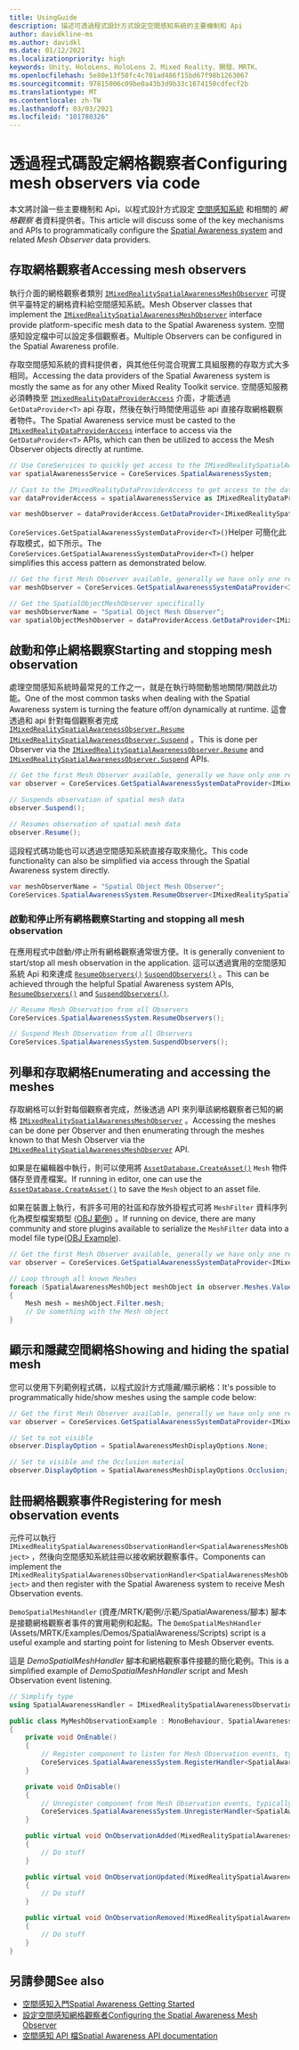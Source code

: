 ```yaml
---
title: UsingGuide
description: 描述可透過程式設計方式設定空間感知系統的主要機制和 Api
author: davidkline-ms
ms.author: davidkl
ms.date: 01/12/2021
ms.localizationpriority: high
keywords: Unity、HoloLens、HoloLens 2、Mixed Reality、開發、MRTK、
ms.openlocfilehash: 5e80e13f50fc4c701ad486f15bd67f98b1263067
ms.sourcegitcommit: 97815006c09be0a43b3d9b33c1674150cdfecf2b
ms.translationtype: MT
ms.contentlocale: zh-TW
ms.lasthandoff: 03/03/2021
ms.locfileid: "101780326"
---
```

# <a name="configuring-mesh-observers-via-code"></a><span data-ttu-id="60651-104">透過程式碼設定網格觀察者</span><span class="sxs-lookup"><span data-stu-id="60651-104">Configuring mesh observers via code</span></span>

<span data-ttu-id="60651-105">本文將討論一些主要機制和 Api，以程式設計方式設定 [空間感知系統](SpatialAwarenessGettingStarted.md) 和相關的 *網格觀察* 者資料提供者。</span><span class="sxs-lookup"><span data-stu-id="60651-105">This article will discuss some of the key mechanisms and APIs to programmatically configure the [Spatial Awareness system](SpatialAwarenessGettingStarted.md) and related *Mesh Observer* data providers.</span></span>

## <a name="accessing-mesh-observers"></a><span data-ttu-id="60651-106">存取網格觀察者</span><span class="sxs-lookup"><span data-stu-id="60651-106">Accessing mesh observers</span></span>

<span data-ttu-id="60651-107">執行介面的網格觀察者類別 [`IMixedRealitySpatialAwarenessMeshObserver`](xref:Microsoft.MixedReality.Toolkit.SpatialAwareness.IMixedRealitySpatialAwarenessMeshObserver) 可提供平臺特定的網格資料給空間感知系統。</span><span class="sxs-lookup"><span data-stu-id="60651-107">Mesh Observer classes that implement the [`IMixedRealitySpatialAwarenessMeshObserver`](xref:Microsoft.MixedReality.Toolkit.SpatialAwareness.IMixedRealitySpatialAwarenessMeshObserver) interface provide platform-specific mesh data to the Spatial Awareness system.</span></span> <span data-ttu-id="60651-108">空間感知設定檔中可以設定多個觀察者。</span><span class="sxs-lookup"><span data-stu-id="60651-108">Multiple Observers can be configured in the Spatial Awareness profile.</span></span>

<span data-ttu-id="60651-109">存取空間感知系統的資料提供者，與其他任何混合現實工具組服務的存取方式大多相同。</span><span class="sxs-lookup"><span data-stu-id="60651-109">Accessing the data providers of the Spatial Awareness system is mostly the same as for any other Mixed Reality Toolkit service.</span></span> <span data-ttu-id="60651-110">空間感知服務必須轉換至 [`IMixedRealityDataProviderAccess`](xref:Microsoft.MixedReality.Toolkit.IMixedRealityDataProviderAccess) 介面，才能透過 `GetDataProvider<T>` api 存取，然後在執行時間使用這些 api 直接存取網格觀察者物件。</span><span class="sxs-lookup"><span data-stu-id="60651-110">The Spatial Awareness service must be casted to the [`IMixedRealityDataProviderAccess`](xref:Microsoft.MixedReality.Toolkit.IMixedRealityDataProviderAccess) interface to access via the `GetDataProvider<T>` APIs, which can then be utilized to access the Mesh Observer objects directly at runtime.</span></span>

```c#
// Use CoreServices to quickly get access to the IMixedRealitySpatialAwarenessSystem
var spatialAwarenessService = CoreServices.SpatialAwarenessSystem;

// Cast to the IMixedRealityDataProviderAccess to get access to the data providers
var dataProviderAccess = spatialAwarenessService as IMixedRealityDataProviderAccess;

var meshObserver = dataProviderAccess.GetDataProvider<IMixedRealitySpatialAwarenessMeshObserver>();
```

<span data-ttu-id="60651-111">`CoreServices.GetSpatialAwarenessSystemDataProvider<T>()`Helper 可簡化此存取模式，如下所示。</span><span class="sxs-lookup"><span data-stu-id="60651-111">The `CoreServices.GetSpatialAwarenessSystemDataProvider<T>()` helper simplifies this access pattern as demonstrated below.</span></span>

```c#
// Get the first Mesh Observer available, generally we have only one registered
var meshObserver = CoreServices.GetSpatialAwarenessSystemDataProvider<IMixedRealitySpatialAwarenessMeshObserver>();

// Get the SpatialObjectMeshObserver specifically
var meshObserverName = "Spatial Object Mesh Observer";
var spatialObjectMeshObserver = dataProviderAccess.GetDataProvider<IMixedRealitySpatialAwarenessMeshObserver>(meshObserverName);
```

## <a name="starting-and-stopping-mesh-observation"></a><span data-ttu-id="60651-112">啟動和停止網格觀察</span><span class="sxs-lookup"><span data-stu-id="60651-112">Starting and stopping mesh observation</span></span>

<span data-ttu-id="60651-113">處理空間感知系統時最常見的工作之一，就是在執行時間動態地關閉/開啟此功能。</span><span class="sxs-lookup"><span data-stu-id="60651-113">One of the most common tasks when dealing with the Spatial Awareness system is turning the feature off/on dynamically at runtime.</span></span> <span data-ttu-id="60651-114">這會透過和 api 針對每個觀察者完成 [`IMixedRealitySpatialAwarenessObserver.Resume`](xref:Microsoft.MixedReality.Toolkit.SpatialAwareness.IMixedRealitySpatialAwarenessObserver.Resume) [`IMixedRealitySpatialAwarenessObserver.Suspend`](xref:Microsoft.MixedReality.Toolkit.SpatialAwareness.IMixedRealitySpatialAwarenessObserver.Suspend) 。</span><span class="sxs-lookup"><span data-stu-id="60651-114">This is done per Observer via the [`IMixedRealitySpatialAwarenessObserver.Resume`](xref:Microsoft.MixedReality.Toolkit.SpatialAwareness.IMixedRealitySpatialAwarenessObserver.Resume) and [`IMixedRealitySpatialAwarenessObserver.Suspend`](xref:Microsoft.MixedReality.Toolkit.SpatialAwareness.IMixedRealitySpatialAwarenessObserver.Suspend) APIs.</span></span>

```c#
// Get the first Mesh Observer available, generally we have only one registered
var observer = CoreServices.GetSpatialAwarenessSystemDataProvider<IMixedRealitySpatialAwarenessMeshObserver>();

// Suspends observation of spatial mesh data
observer.Suspend();

// Resumes observation of spatial mesh data
observer.Resume();
```

<span data-ttu-id="60651-115">這段程式碼功能也可以透過空間感知系統直接存取來簡化。</span><span class="sxs-lookup"><span data-stu-id="60651-115">This code functionality can also be simplified via access through the Spatial Awareness system directly.</span></span>

```c#
var meshObserverName = "Spatial Object Mesh Observer";
CoreServices.SpatialAwarenessSystem.ResumeObserver<IMixedRealitySpatialAwarenessMeshObserver>(meshObserverName);
```

### <a name="starting-and-stopping-all-mesh-observation"></a><span data-ttu-id="60651-116">啟動和停止所有網格觀察</span><span class="sxs-lookup"><span data-stu-id="60651-116">Starting and stopping all mesh observation</span></span>

<span data-ttu-id="60651-117">在應用程式中啟動/停止所有網格觀察通常很方便。</span><span class="sxs-lookup"><span data-stu-id="60651-117">It is generally convenient to start/stop all mesh observation in the application.</span></span> <span data-ttu-id="60651-118">這可以透過實用的空間感知系統 Api 和來達成 [`ResumeObservers()`](xref:Microsoft.MixedReality.Toolkit.SpatialAwareness.IMixedRealitySpatialAwarenessSystem.ResumeObservers) [`SuspendObservers()`](xref:Microsoft.MixedReality.Toolkit.SpatialAwareness.IMixedRealitySpatialAwarenessSystem.SuspendObservers) 。</span><span class="sxs-lookup"><span data-stu-id="60651-118">This can be achieved through the helpful Spatial Awareness system APIs, [`ResumeObservers()`](xref:Microsoft.MixedReality.Toolkit.SpatialAwareness.IMixedRealitySpatialAwarenessSystem.ResumeObservers) and [`SuspendObservers()`](xref:Microsoft.MixedReality.Toolkit.SpatialAwareness.IMixedRealitySpatialAwarenessSystem.SuspendObservers).</span></span>

```c#
// Resume Mesh Observation from all Observers
CoreServices.SpatialAwarenessSystem.ResumeObservers();

// Suspend Mesh Observation from all Observers
CoreServices.SpatialAwarenessSystem.SuspendObservers();
```

## <a name="enumerating-and-accessing-the-meshes"></a><span data-ttu-id="60651-119">列舉和存取網格</span><span class="sxs-lookup"><span data-stu-id="60651-119">Enumerating and accessing the meshes</span></span>

<span data-ttu-id="60651-120">存取網格可以針對每個觀察者完成，然後透過 API 來列舉該網格觀察者已知的網格 [`IMixedRealitySpatialAwarenessMeshObserver`](xref:Microsoft.MixedReality.Toolkit.SpatialAwareness.IMixedRealitySpatialAwarenessMeshObserver) 。</span><span class="sxs-lookup"><span data-stu-id="60651-120">Accessing the meshes can be done per Observer and then enumerating through the meshes known to that Mesh Observer via the [`IMixedRealitySpatialAwarenessMeshObserver`](xref:Microsoft.MixedReality.Toolkit.SpatialAwareness.IMixedRealitySpatialAwarenessMeshObserver) API.</span></span>

<span data-ttu-id="60651-121">如果是在編輯器中執行，則可以使用將 [`AssetDatabase.CreateAsset()`](https://docs.unity3d.com/ScriptReference/AssetDatabase.CreateAsset.html) `Mesh` 物件儲存至資產檔案。</span><span class="sxs-lookup"><span data-stu-id="60651-121">If running in editor, one can use the [`AssetDatabase.CreateAsset()`](https://docs.unity3d.com/ScriptReference/AssetDatabase.CreateAsset.html) to save the `Mesh` object to an asset file.</span></span>

<span data-ttu-id="60651-122">如果在裝置上執行，有許多可用的社區和存放外掛程式可將 `MeshFilter` 資料序列化為模型檔案類型 ([OBJ 範例](http://wiki.unity3d.com/index.php/ObjExporter)) 。</span><span class="sxs-lookup"><span data-stu-id="60651-122">If running on device, there are many community and store plugins available to serialize the `MeshFilter` data into a model file type([OBJ Example](http://wiki.unity3d.com/index.php/ObjExporter)).</span></span>

```c#
// Get the first Mesh Observer available, generally we have only one registered
var observer = CoreServices.GetSpatialAwarenessSystemDataProvider<IMixedRealitySpatialAwarenessMeshObserver>();

// Loop through all known Meshes
foreach (SpatialAwarenessMeshObject meshObject in observer.Meshes.Values)
{
    Mesh mesh = meshObject.Filter.mesh;
    // Do something with the Mesh object
}
```

## <a name="showing-and-hiding-the-spatial-mesh"></a><span data-ttu-id="60651-123">顯示和隱藏空間網格</span><span class="sxs-lookup"><span data-stu-id="60651-123">Showing and hiding the spatial mesh</span></span>

<span data-ttu-id="60651-124">您可以使用下列範例程式碼，以程式設計方式隱藏/顯示網格：</span><span class="sxs-lookup"><span data-stu-id="60651-124">It's possible to programmatically hide/show meshes using the sample code below:</span></span>

```c#
// Get the first Mesh Observer available, generally we have only one registered
var observer = CoreServices.GetSpatialAwarenessSystemDataProvider<IMixedRealitySpatialAwarenessMeshObserver>();

// Set to not visible
observer.DisplayOption = SpatialAwarenessMeshDisplayOptions.None;

// Set to visible and the Occlusion material
observer.DisplayOption = SpatialAwarenessMeshDisplayOptions.Occlusion;
```

## <a name="registering-for-mesh-observation-events"></a><span data-ttu-id="60651-125">註冊網格觀察事件</span><span class="sxs-lookup"><span data-stu-id="60651-125">Registering for mesh observation events</span></span>

<span data-ttu-id="60651-126">元件可以執行 `IMixedRealitySpatialAwarenessObservationHandler<SpatialAwarenessMeshObject>` ，然後向空間感知系統註冊以接收網狀觀察事件。</span><span class="sxs-lookup"><span data-stu-id="60651-126">Components can implement the `IMixedRealitySpatialAwarenessObservationHandler<SpatialAwarenessMeshObject>` and then register with the Spatial Awareness system to receive Mesh Observation events.</span></span>

<span data-ttu-id="60651-127">`DemoSpatialMeshHandler` (資產/MRTK/範例/示範/SpatialAwareness/腳本) 腳本是接聽網格觀察者事件的實用範例和起點。</span><span class="sxs-lookup"><span data-stu-id="60651-127">The `DemoSpatialMeshHandler` (Assets/MRTK/Examples/Demos/SpatialAwareness/Scripts) script is a useful example and starting point for listening to Mesh Observer events.</span></span>

<span data-ttu-id="60651-128">這是 *DemoSpatialMeshHandler* 腳本和網格觀察事件接聽的簡化範例。</span><span class="sxs-lookup"><span data-stu-id="60651-128">This is a simplified example of *DemoSpatialMeshHandler* script and Mesh Observation event listening.</span></span>

```c#
// Simplify type
using SpatialAwarenessHandler = IMixedRealitySpatialAwarenessObservationHandler<SpatialAwarenessMeshObject>;

public class MyMeshObservationExample : MonoBehaviour, SpatialAwarenessHandler
{
    private void OnEnable()
    {
        // Register component to listen for Mesh Observation events, typically done in OnEnable()
        CoreServices.SpatialAwarenessSystem.RegisterHandler<SpatialAwarenessHandler>(this);
    }

    private void OnDisable()
    {
        // Unregister component from Mesh Observation events, typically done in OnDisable()
        CoreServices.SpatialAwarenessSystem.UnregisterHandler<SpatialAwarenessHandler>(this);
    }

    public virtual void OnObservationAdded(MixedRealitySpatialAwarenessEventData<SpatialAwarenessMeshObject> eventData)
    {
        // Do stuff
    }

    public virtual void OnObservationUpdated(MixedRealitySpatialAwarenessEventData<SpatialAwarenessMeshObject> eventData)
    {
        // Do stuff
    }

    public virtual void OnObservationRemoved(MixedRealitySpatialAwarenessEventData<SpatialAwarenessMeshObject> eventData)
    {
        // Do stuff
    }
}
```

## <a name="see-also"></a><span data-ttu-id="60651-129">另請參閱</span><span class="sxs-lookup"><span data-stu-id="60651-129">See also</span></span>

- [<span data-ttu-id="60651-130">空間感知入門</span><span class="sxs-lookup"><span data-stu-id="60651-130">Spatial Awareness Getting Started</span></span>](SpatialAwarenessGettingStarted.md)
- [<span data-ttu-id="60651-131">設定空間感知網格觀察者</span><span class="sxs-lookup"><span data-stu-id="60651-131">Configuring the Spatial Awareness Mesh Observer</span></span>](ConfiguringSpatialAwarenessMeshObserver.md)
- [<span data-ttu-id="60651-132">空間感知 API 檔</span><span class="sxs-lookup"><span data-stu-id="60651-132">Spatial Awareness API documentation</span></span>](xref:Microsoft.MixedReality.Toolkit.SpatialAwareness)
